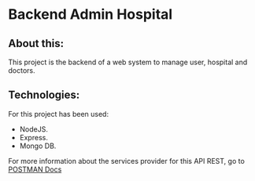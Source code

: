 # Backend Admin Hospital
## About this:

This project is the backend of a web system to manage user, hospital and doctors.

## Technologies:

For this project has been used:
* NodeJS.
* Express.
* Mongo DB.

For more information about the services provider for this API REST, go to [POSTMAN Docs](https://documenter.getpostman.com/view/6192337/RznHJdPb)

